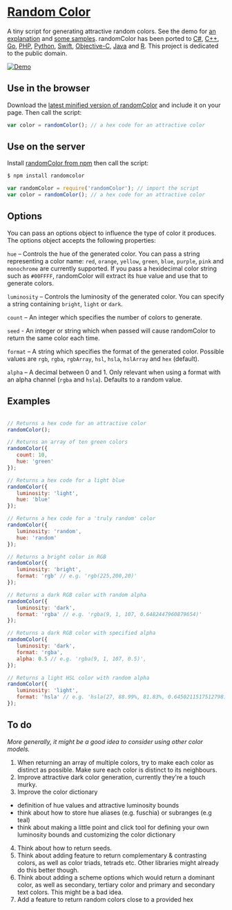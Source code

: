 # [Random Color](http://llllll.li/randomColor)

A tiny script for generating attractive random colors. See the demo for [an explanation](http://llllll.li/randomColor/) and [some samples](http://llllll.li/randomColor/). randomColor has been ported to [C#](https://github.com/nathanpjones/randomColorSharped), [C++](https://github.com/xuboying/randomcolor-cpp), [Go](https://github.com/hansrodtang/randomcolor), [PHP](https://github.com/mistic100/RandomColor.php), [Python](https://github.com/kevinwuhoo/randomcolor-py), [Swift](https://github.com/onevcat/RandomColorSwift), [Objective-C](https://github.com/yageek/randomColor), [Java](https://github.com/lzyzsd/AndroidRandomColor) and [R](https://github.com/ronammar/randomcoloR). This project is dedicated to the public domain.

[![Demo](http://i.imgur.com/lOLCqvu.gif)](http://llllll.li/randomColor)

## Use in the browser

Download the [latest minified version of randomColor](http://cdnjs.com/libraries/randomcolor) and include it on your page. Then call the script:

```javascript
var color = randomColor(); // a hex code for an attractive color
```

## Use on the server

Install [randomColor from npm](https://www.npmjs.org/package/randomcolor) then call the script:

```bash
$ npm install randomcolor
```
```javascript
var randomColor = require('randomColor'); // import the script
var color = randomColor(); // a hex code for an attractive color
```

## Options

You can pass an options object to influence the type of color it produces. The options object accepts the following properties:

```hue``` – Controls the hue of the generated color. You can pass a string representing a color name: ```red```, ```orange```, ```yellow```, ```green```, ```blue```, ```purple```, ```pink``` and ```monochrome``` are currently supported. If you pass a  hexidecimal color string such as ```#00FFFF```, randomColor will extract its hue value and use that to generate colors.

```luminosity``` – Controls the luminosity of the generated color. You can specify a string containing ```bright```, ```light``` or ```dark```.

```count``` – An integer which specifies the number of colors to generate.

```seed``` - An integer or string which when passed will cause randomColor to return the same color each time.

```format``` – A string which specifies the format of the generated color. Possible values are ```rgb```, ```rgba```, ```rgbArray```, ```hsl```, ```hsla```, ```hslArray``` and ```hex``` (default).

```alpha``` – A decimal between 0 and 1. Only relevant when using a format with an alpha channel (```rgba``` and ```hsla```). Defaults to a random value.

## Examples

```javascript

// Returns a hex code for an attractive color
randomColor(); 

// Returns an array of ten green colors
randomColor({
   count: 10,
   hue: 'green'
});

// Returns a hex code for a light blue
randomColor({
   luminosity: 'light',
   hue: 'blue'
});

// Returns a hex code for a 'truly random' color
randomColor({
   luminosity: 'random',
   hue: 'random'
});

// Returns a bright color in RGB
randomColor({
   luminosity: 'bright',
   format: 'rgb' // e.g. 'rgb(225,200,20)'
});

// Returns a dark RGB color with random alpha
randomColor({
   luminosity: 'dark',
   format: 'rgba' // e.g. 'rgba(9, 1, 107, 0.6482447960879654)'
});

// Returns a dark RGB color with specified alpha
randomColor({
   luminosity: 'dark',
   format: 'rgba',
   alpha: 0.5 // e.g. 'rgba(9, 1, 107, 0.5)',
});

// Returns a light HSL color with random alpha
randomColor({
   luminosity: 'light',
   format: 'hsla' // e.g. 'hsla(27, 88.99%, 81.83%, 0.6450211517512798)'
});

```

## To do

*More generally, it might be a good idea to consider using other color models.*

1. When returning an array of multiple colors, try to make each color as distinct as possible. Make sure each color is distinct to its neighbours.
2. Improve attractive dark color generation, currently they're a touch murky.
3. Improve the color dictionary
  - definition of hue values and attractive luminosity bounds
  - think about how to store hue aliases (e.g. fuschia) or subranges (e.g teal)
  - think about making a little point and click tool for defining your own luminosity bounds and customizing the color dictionary
4. Think about how to return seeds.
5. Think about adding feature to return complementary & contrasting colors, as well as color triads, tetrads etc. Other libraries might already do this better though.
6. Think about adding a scheme options which would return a dominant color, as well as secondary, tertiary color and primary and secondary text colors. This might be a bad idea.
7. Add a feature to return random colors close to a provided hex 
